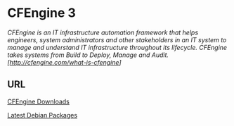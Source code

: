 
# CFEngine 3 #

_CFEngine is an IT infrastructure automation framework that helps engineers, system administrators and other stakeholders in an IT system to manage and understand IT infrastructure throughout its lifecycle. CFEngine takes systems from Build to Deploy, Manage and Audit. [<http://cfengine.com/what-is-cfengine>]_

## URL ##

[CFEngine Downloads](http://cfengine.com/downloads)

[Latest Debian Packages](http://cfengine.com/pub/apt/pool/main/c/cfengine-community/)

